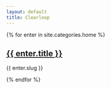```yaml
---
layout: default
title: Clearloop
---
```


{% for enter in site.categories.home %}
<h2><a href="{{enter.url}}">{{ enter.title }}</a></h2>
<p>{{ enter.slug }}</p>
{% endfor %}
